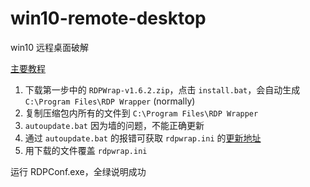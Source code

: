 # win10-remote-desktop

win10 远程桌面破解

[主要教程](https://github.com/asmtron/rdpwrap/blob/master/binary-download.md)

1. 下载第一步中的 `RDPWrap-v1.6.2.zip`，点击 `install.bat`，会自动生成 `C:\Program Files\RDP Wrapper` (normally)
2. 复制压缩包内所有的文件到 `C:\Program Files\RDP Wrapper`
3. `autoupdate.bat` 因为墙的问题，不能正确更新
4. 通过 `autoupdate.bat` 的报错可获取 `rdpwrap.ini` 的[更新地址](https://raw.githubusercontent.com/asmtron/rdpwrap/master/res/rdpwrap.ini)
5. 用下载的文件覆盖 `rdpwrap.ini`
 
运行 RDPConf.exe，全绿说明成功

